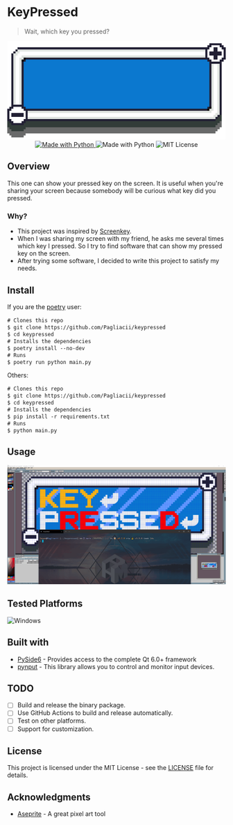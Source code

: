 # KeyPressed

> Wait, which key you pressed?

<p align="center">
    <img src="./assets/imgs/banner.gif" alt="KeyPressed banner">
    <a href="https://www.python.org/">
        <img src="https://img.shields.io/badge/Made%20with-Python-3776ab?style=for-the-badge&logo=python" alt="Made with Python">
    </a>
    <img src="https://img.shields.io/badge/Version->=3.7,<3.10-c1282d?style=for-the-badge&logo=python" alt="Made with Python">
    <img src="https://img.shields.io/github/license/Pagliacii/keypressed?style=for-the-badge" alt="MIT License">
</p>

## Overview

This one can show your pressed key on the screen. It is useful when you're sharing your screen because somebody will be curious what key did you pressed.

### Why?

- This project was inspired by [Screenkey](https://www.thregr.org/~wavexx/software/screenkey/).
- When I was sharing my screen with my friend, he asks me several times which key I pressed. So I try to find software that can show my pressed key on the screen.
- After trying some software, I decided to write this project to satisfy my needs.

## Install

If you are the [poetry](https://python-poetry.org/) user:

```shell
# Clones this repo
$ git clone https://github.com/Pagliacii/keypressed
$ cd keypressed
# Installs the dependencies
$ poetry install --no-dev
# Runs
$ poetry run python main.py
```

Others:

```shell
# Clones this repo
$ git clone https://github.com/Pagliacii/keypressed
$ cd keypressed
# Installs the dependencies
$ pip install -r requirements.txt
# Runs
$ python main.py
```

## Usage

![Screencast](assets/imgs/screencast.gif)

## Tested Platforms

![Windows](https://img.shields.io/badge/-Windows-0078d6?style=for-the-badge&logo=windows&logoColor=white)

## Built with

- [PySide6](https://pypi.org/project/PySide6/) - Provides access to the complete Qt 6.0+ framework
- [pynput](https://pypi.org/project/pynput/) - This library allows you to control and monitor input devices.

## TODO

- [ ] Build and release the binary package.
- [ ] Use GitHub Actions to build and release automatically.
- [ ] Test on other platforms.
- [ ] Support for customization.

## License

This project is licensed under the MIT License - see the [LICENSE](LICENSE) file for details.

## Acknowledgments

- [Aseprite](https://github.com/aseprite/aseprite) - A great pixel art tool
